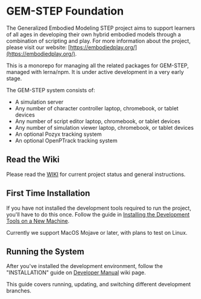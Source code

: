 # GEM-STEP Foundation

The Generalized Embodied Modeling STEP project aims to support learners of all ages in developing their own hybrid embodied models through a combination of scripting and play.  For more information about the project, please visit our website: [https://embodiedplay.org/](https://embodiedplay.org/).

This is a monorepo for managing all the related packages for GEM-STEP, managed with lerna/npm. It is under active development in a very early stage.

The GEM-STEP system consists of:

* A simulation server
* Any number of character controller laptop, chromebook, or tablet devices
* Any number of script editor laptop, chromebook, or tablet devices
* Any number of simulation viewer laptop, chromebook, or tablet devices
* An optional Pozyx tracking system
* An optional OpenPTrack tracking system


## Read the Wiki

Please read the [WIKI](https://gitlab.com/stepsys/gem-step/gsgo/-/wikis/Home) for current project status and general instructions.

## First Time Installation

If you have not installed the development tools required to run the project, you'll have to do this once. Follow the guide in [Installing the Development Tools on a New Machine](Deployment/Installation). 

Currently we support MacOS Mojave or later, with plans to test on Linux.

## Running the System

After you've installed the development environment, follow the "INSTALLATION" guide on [Developer Manual](@/Developer-Manual-Index) wiki page.

This guide covers running, updating, and switching different development branches.






